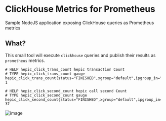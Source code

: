 
# ClickHouse Metrics for Prometheus
Sample NodeJS application exposing ClickHouse queries as Prometheus metrics

## What?
This small tool will execute `clickhouse` queries and publish their results as `prometheus` metrics.

```
# HELP hepic_click_trans_count hepic transaction Count
# TYPE hepic_click_trans_count gauge
hepic_click_trans_count{status="FINISHED",xgroup="default",ipgroup_in="default",ipgroup_out="default",usergroup="default",server_type_in="default",server_type_out="default"} 1

# HELP hepic_click_second_count hepic call second Count
# TYPE hepic_click_second_count gauge
hepic_click_second_count{status="FINISHED",xgroup="default",ipgroup_in="default",ipgroup_out="default",usergroup="default",server_type_in="default",server_type_out="default"} 37
```


![image](https://user-images.githubusercontent.com/1423657/62362946-66cf0380-b51e-11e9-8189-c002d15a6bab.png)

